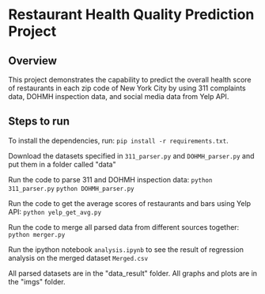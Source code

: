 # Restaurant Health Quality Prediction Project

## Overview
This project demonstrates the capability to predict the overall health score 
of restaurants in each zip code of New York City by using 311 complaints data, 
DOHMH inspection data, and social media data from Yelp API. 

## Steps to run

To install the dependencies, run:
`pip install -r requirements.txt`.

Download the datasets specified in `311_parser.py` and `DOHMH_parser.py` and put 
them in a folder called "data"

Run the code to parse 311 and DOHMH inspection data:
`python 311_parser.py`
`python DOHMH_parser.py`

Run the code to get the average scores of restaurants and bars using Yelp API:
`python yelp_get_avg.py`

Run the code to merge all parsed data from different sources together:
`python merger.py`

Run the ipython notebook `analysis.ipynb` to see the result of regression 
analysis on the merged dataset `Merged.csv`

All parsed datasets are in the "data_result" folder.
All graphs and plots are in the "imgs" folder.
